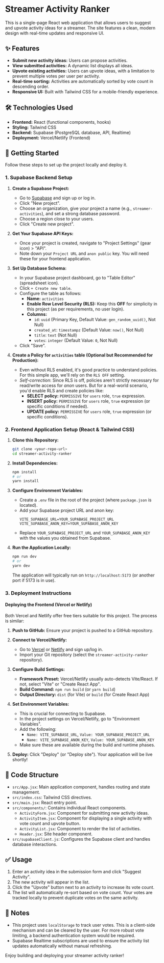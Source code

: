 # Streamer Activity Ranker

This is a single-page React web application that allows users to suggest and upvote activity ideas for a streamer. The site features a clean, modern design with real-time updates and responsive UI.

## ✨ Features

*   **Submit new activity ideas:** Users can propose activities.
*   **View submitted activities:** A dynamic list displays all ideas.
*   **Upvote existing activities:** Users can upvote ideas, with a limitation to prevent multiple votes per user per activity.
*   **Real-time sorting:** Activities are automatically sorted by vote count in descending order.
*   **Responsive UI:** Built with Tailwind CSS for a mobile-friendly experience.

## 🛠️ Technologies Used

*   **Frontend:** React (functional components, hooks)
*   **Styling:** Tailwind CSS
*   **Backend:** Supabase (PostgreSQL database, API, Realtime)
*   **Deployment:** Vercel/Netlify (Frontend)

## 🚀 Getting Started

Follow these steps to set up the project locally and deploy it.

### 1. Supabase Backend Setup

1.  **Create a Supabase Project:**
    *   Go to [Supabase](https://app.supabase.com/) and sign up or log in.
    *   Click "New project".
    *   Choose an organization, give your project a name (e.g., `streamer-activities`), and set a strong database password.
    *   Choose a region close to your users.
    *   Click "Create new project".

2.  **Get Your Supabase API Keys:**
    *   Once your project is created, navigate to "Project Settings" (gear icon) > "API".
    *   Note down your `Project URL` and `anon public` key. You will need these for your frontend application.

3.  **Set Up Database Schema:**
    *   In your Supabase project dashboard, go to "Table Editor" (spreadsheet icon).
    *   Click `+ Create new table`.
    *   Configure the table as follows:
        *   **Name:** `activities`
        *   **Enable Row Level Security (RLS):** Keep this **OFF** for simplicity in this project (as per requirements, no user login).
        *   **Columns:**
            *   `id`: `uuid` (Primary Key, Default Value: `gen_random_uuid()`, Not Null)
            *   `created_at`: `timestampz` (Default Value: `now()`, Not Null)
            *   `title`: `text` (Not Null)
            *   `votes`: `integer` (Default Value: `0`, Not Null)
    *   Click "Save".

4.  **Create a Policy for `activities` table (Optional but Recommended for Production):**
    *   Even without RLS enabled, it's good practice to understand policies. For this simple app, we'll rely on the `RLS OFF` setting.
    *   *Self-correction*: Since RLS is off, policies aren't strictly necessary for read/write access for *anon* users. But for a real-world scenario, you'd enable RLS and create policies like:
        *   **SELECT policy:** `PERMISSIVE` for `users` role, `true` expression.
        *   **INSERT policy:** `PERMISSIVE` for `users` role, `true` expression (or specific conditions if needed).
        *   **UPDATE policy:** `PERMISSIVE` for `users` role, `true` expression (or specific conditions).

### 2. Frontend Application Setup (React & Tailwind CSS)

1.  **Clone this Repository:**
    ```bash
    git clone <your-repo-url>
    cd streamer-activity-ranker
    ```

2.  **Install Dependencies:**
    ```bash
    npm install
    # or
    yarn install
    ```

3.  **Configure Environment Variables:**
    *   Create a `.env` file in the root of the project (where `package.json` is located).
    *   Add your Supabase project URL and anon key:
        ```
        VITE_SUPABASE_URL=YOUR_SUPABASE_PROJECT_URL
        VITE_SUPABASE_ANON_KEY=YOUR_SUPABASE_ANON_KEY
        ```
    *   Replace `YOUR_SUPABASE_PROJECT_URL` and `YOUR_SUPABASE_ANON_KEY` with the values you obtained from Supabase.

4.  **Run the Application Locally:**
    ```bash
    npm run dev
    # or
    yarn dev
    ```
    The application will typically run on `http://localhost:5173` (or another port if 5173 is in use).

### 3. Deployment Instructions

#### Deploying the Frontend (Vercel or Netlify)

Both Vercel and Netlify offer free tiers suitable for this project. The process is similar:

1.  **Push to GitHub:** Ensure your project is pushed to a GitHub repository.

2.  **Connect to Vercel/Netlify:**
    *   Go to [Vercel](https://vercel.com/) or [Netlify](https://www.netlify.com/) and sign up/log in.
    *   Import your Git repository (select the `streamer-activity-ranker` repository).

3.  **Configure Build Settings:**
    *   **Framework Preset:** Vercel/Netlify usually auto-detects Vite/React. If not, select "Vite" or "Create React App".
    *   **Build Command:** `npm run build` (or `yarn build`)
    *   **Output Directory:** `dist` (for Vite) or `build` (for Create React App)

4.  **Set Environment Variables:**
    *   This is crucial for connecting to Supabase.
    *   In the project settings on Vercel/Netlify, go to "Environment Variables".
    *   Add the following:
        *   `Name: VITE_SUPABASE_URL`, `Value: YOUR_SUPABASE_PROJECT_URL`
        *   `Name: VITE_SUPABASE_ANON_KEY`, `Value: YOUR_SUPABASE_ANON_KEY`
    *   Make sure these are available during the build and runtime phases.

5.  **Deploy:** Click "Deploy" (or "Deploy site"). Your application will be live shortly!

## 📄 Code Structure

*   `src/App.jsx`: Main application component, handles routing and state management.
*   `src/index.css`: Tailwind CSS directives.
*   `src/main.jsx`: React entry point.
*   `src/components/`: Contains individual React components.
    *   `ActivityForm.jsx`: Component for submitting new activity ideas.
    *   `ActivityItem.jsx`: Component for displaying a single activity with vote count and upvote button.
    *   `ActivityList.jsx`: Component to render the list of activities.
    *   `Header.jsx`: Site header component.
*   `src/supabaseClient.js`: Configures the Supabase client and handles database interactions.

## ✅ Usage

1.  Enter an activity idea in the submission form and click "Suggest Activity".
2.  The new activity will appear in the list.
3.  Click the "Upvote" button next to an activity to increase its vote count.
4.  The list will automatically re-sort based on vote count. Your votes are tracked locally to prevent duplicate votes on the same activity.

## 📝 Notes

*   This project uses `localStorage` to track user votes. This is a client-side mechanism and can be cleared by the user. For more robust vote limiting, a backend authentication system would be required.
*   Supabase Realtime subscriptions are used to ensure the activity list updates automatically without manual refreshing.

Enjoy building and deploying your streamer activity ranker! 